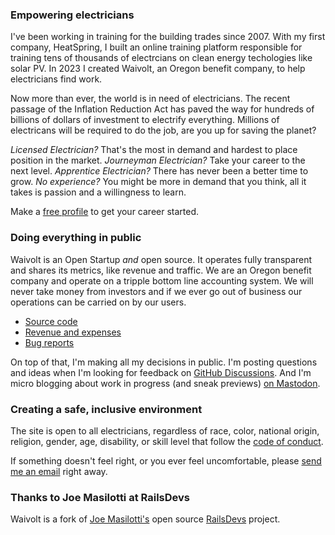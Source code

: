 ### Empowering electricians

I've been working in training for the building trades since 2007. With my first company, HeatSpring, I built an online training platform responsible for training tens of thousands of electrcians on clean energy techologies like solar PV. In 2023 I created Waivolt, an Oregon benefit company, to help electricians find work.

Now more than ever, the world is in need of electricians. The recent passage of the Inflation Reduction Act has paved the way for hundreds of billions of dollars of investment to electrify everything. Millions of electricans will be required to do the job, are you up for saving the planet?

*Licensed Electrician?* That's the most in demand and hardest to place position in the market.
*Journeyman Electrician?* Take your career to the next level.
*Apprentice Electrician?* There has never been a better time to grow.
*No experience?* You might be more in demand that you think, all it takes is passion and a willingness to learn.

Make a [free profile](users/sign_up) to get your career started.

### Doing everything in public

Waivolt is an Open Startup *and* open source. It operates fully transparent and shares its metrics, like revenue and traffic. We are an Oregon benefit company and operate on a tripple bottom line accounting system. We will never take money from investors and if we ever go out of business our operations can be carried on by our users.

* [Source code](https://github.com/duncantmiller/waivolt/)
* [Revenue and expenses](/open)
* [Bug reports](https://app.honeybadger.io/project/EKRGgkQdR0)

On top of that, I'm making all my decisions in public. I'm posting questions and ideas when I'm looking for feedback on [GitHub Discussions](https://github.com/duncantmiller/waivolt/). And I'm micro blogging about work in progress (and sneak previews) [on Mastodon](https://ruby.social/@duncantmiller).

### Creating a safe, inclusive environment

The site is open to all electricians, regardless of race, color, national origin, religion, gender, age, disability, or skill level that follow the [code of conduct](/conduct).

If something doesn't feel right, or you ever feel uncomfortable, please [send me an email](mailto:duncan@waivolt.com) right away.

### Thanks to Joe Masilotti at RailsDevs

Waivolt is a fork of [Joe Masilotti's](https://masilotti.com/) open source [RailsDevs](https://railsdevs.com/) project.
